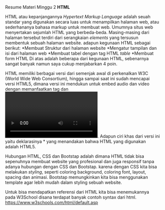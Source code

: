 Resume Materi Minggu 2 **HTML**

HTML atau kepanjangannya *Hypertext Markup Language* adalah seuah standar yang digunakan secara luas untuk menampilkan halaman web, atau sederhananya bahasa markup untuk membuat web. Umumnya situs web menyertakan sejumlah HTML yang berbeda-beda. Masing-masing dari halaman tersebut terdiri dari serangkaian *elements* yang tersusun membentuk sebuah halaman website. adapun kegunaan HTML sebagai berikut:
*Membuat Struktur dari halaman website
*Mengatur tampilan dan isi dari halaman web
*Membuat tabel dengan tag HTML *table*
*Membuat form HTML
Di atas adalah beberapa dari kegunaan HTML, sebenarnya sangat banyak namun saya cukup menjabarkan 4 poin.

HTML memiliki berbagai versi dari semenjak awal di perkenalkan W3C (World Wide Web Consortium), hingga sampai saat ini sudah mencapai versi HTML5, dimana versi ini mendukun untuk embed audio dan video dengan memanfaatkan tag *<audio></audio>* dan *<video></video>*. Adapun ciri khas dari versi ini yaitu deklarasinya *<!DOCTYPE html> yang menandakan bahwa HTML yang digunakan adalah HTML5.

Hubungan HTML, CSS dan Bootstap adalah dimana HTML tidak bisa sepenuhnya membuat website yang profesional dan juga responsif tanpa adanya hubungan dengan CSS dan Bootstap. karena dengan CSS kita bisa melakukan *styling*, seperti coloring background, coloring font, layout, spacing dan animasi. Bootstap memungkinkan kita bisa menggunakan template agar lebih mudah dalam styling sebuah website.

Untuk bisa mendapatkan referensi dari HTML kita bisa menemukannya pada W3School disana terdapat banyak contoh syntax dari html. https://www.w3schools.com/html/default.asp